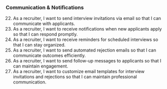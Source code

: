 ### **Communication & Notifications**

22. As a recruiter, I want to send interview invitations via email so that I can communicate with applicants.
23. As a recruiter, I want to receive notifications when new applicants apply so that I can respond promptly.
24. As a recruiter, I want to receive reminders for scheduled interviews so that I can stay organized.
25. As a recruiter, I want to send automated rejection emails so that I can communicate outcomes efficiently.
26. As a recruiter, I want to send follow-up messages to applicants so that I can maintain engagement.
27. As a recruiter, I want to customize email templates for interview invitations and rejections so that I can maintain professional communication.

